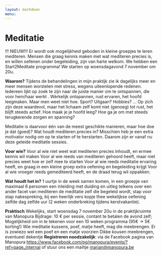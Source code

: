 ```yaml
---
layout: markdown
menu: 
---
```

# Meditatie

!!! NIEUW!!!
Er wordt ook mogelijkheid geboden in kleine groepjes te leren mediteren. 
Mensen die graag kennis maken met wat mediteren precies is, en willen oefenen onder begeleiding, zijn van harte welkom.
We hebben een Start2Meditate programma! We starten op woensdagavond 7 november om 20u.

**Waarom?**
Tijdens de behandelingen in mijn praktijk zie ik dagelijks meer en meer mensen worstelen met stress, wegens uiteenlopende redenen. Iedereen lijkt op zoek te zijn naar de juiste manier om te ontspannen, die voor hem/haar werkt . Wèrkelijk ontspannen, rust ervaren, het hoofd leegmaken. Maar men weet niet hoe. Sport? Uitgaan? Hobbies? … 
Op zich zijn deze waardevol, maar het lichaam zelf komt niet (genoeg) tot rust, het blijft steeds actief. 
Hoe maak je je hoofd leeg? Hoe ga je om met steeds terugkerende zorgen en spanning? 

Meditatie is daarvoor één van de meest geschikte manieren, maar hoe doe je dat (goed)? Wat houdt mediteren precies in? Misschien heb je een extra motivator nodig om op te starten of te herstarten. Daarom zijn er vanaf nu deze geleide meditatie sessies.

**Voor wie?**
Voor al wie niet weet wat mediteren precies inhoudt, en ermee kennis wil maken
Voor al wie reeds van mediteren gehoord heeft, maar niet precies weet hoe er zelf mee te starten
Voor al wie reeds meditatie ervaring heeft, en graag in een kleine groep extra oefening en begeleiding krijgt
Voor al wie vroeger reeds gemediteerd heeft, en de draad terug wil oppakken.

**Wat houdt het in?**
1 uurtje in de week samen komen, in een groepje van maximaal 6 personen
een inleiding met duiding en uitleg telkens over een ander facet van mediteren
de meditatie zelf die begeleid wordt, stap voor stap
nabespreking, bij een heerlijk vers kopje thee
wekelijkse oefening zelfde dag zelfde uur (2 weken onderbreking tijdens kerstvakantie).

**Praktisch**
Wekelijks, start woensdag 7 november 20u in de praktijkruimte van Manopura
Bijdrage: 10 € per sessie, contant te betalen de avond zelf; 
Mogelijkheid om in te tekenen voor een 10 weken programma (95€ -> 5€ korting!) 
Wie meditatie kussens, poef, matje heeft, mag die meebrengen. Er is zowiezo wel een poef en een matje voorzien
Dikke kousen meebrengen, eventueel dekentje
**Registreren noodzakelijk**: via de Facebook pagina van Manopura https://www.facebook.com/pg/manopura/events/?ref=page_internal
of stuur ons een mailtje marian@manopura.be

